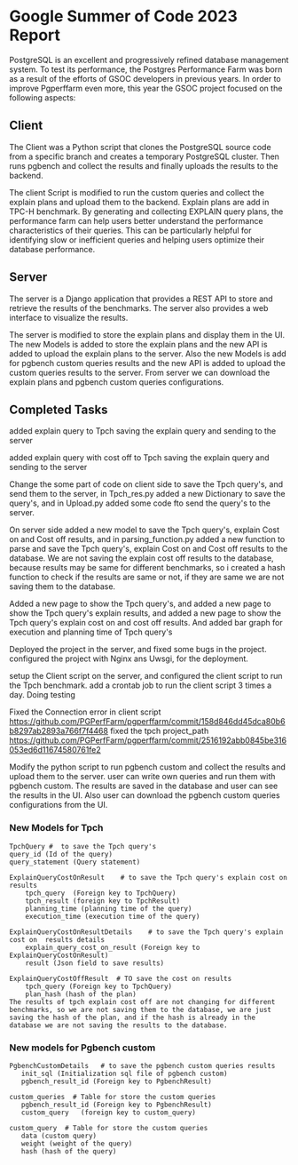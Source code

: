 # Google Summer of Code 2023 Report

PostgreSQL is an excellent and progressively refined database management system. To test its performance, the Postgres Performance Farm was born as a result of the efforts of GSOC developers in previous years. In order to improve Pgperffarm even more, this year the GSOC project focused on the following aspects:

## Client

The Client was a Python script that clones the PostgreSQL source code from a specific branch and creates a temporary PostgreSQL cluster. Then runs pgbench and collect the results and finally uploads the results to the backend.

The client Script is modified to run the custom queries and collect the explain plans and upload them to the backend. Explain plans are add in TPC-H benchmark. By generating and collecting EXPLAIN query plans, the performance farm can help users better understand the performance characteristics of their queries. This can be particularly helpful for identifying slow or inefficient queries and helping users optimize their database performance.

## Server

The server is a Django application that provides a REST API to store and retrieve the results of the benchmarks. The server also provides a web interface to visualize the results.

The server is modified to store the explain plans and display them in the UI. The new Models is added to store the explain plans and the new API is added to upload the explain plans to the server. Also the new Models is add for pgbench custom queries results and the new API is added to upload the custom queries results to the server. From server we can download the explain plans and pgbench custom queries configurations.

## Completed Tasks

added explain query to Tpch
saving the explain query and sending to the server

added explain query with cost off to Tpch
saving the explain query and sending to the server

Change the some part of code on client side to save the Tpch query's, and send them to the server, in Tpch_res.py added a new Dictionary to save the query's, and in Upload.py added some code fto send the query's to the server.

On server side added a new model to save the Tpch query's, explain Cost on and Cost off results, and in parsing_function.py added a new function to parse and save the Tpch query's, explain Cost on and Cost off results to the database.
We are not saving the explain cost off results to the database, because results may be same for different benchmarks, so i created a hash function to check if the results are same or not, if they are same we are not saving them to the database.

Added a new page to show the Tpch query's, and added a new page to show the Tpch query's explain results, and added a new page to show the Tpch query's explain cost on and cost off results.
And added bar graph for execution and planning time of Tpch query's

Deployed the project in the server, and fixed some bugs in the project.
configured the project with Nginx ans Uwsgi, for the deployment.

setup the Client script on the server, and configured the client script to run the Tpch benchmark.
add a crontab job to run the client script 3 times a day.
Doing testing

Fixed the Connection error in client script https://github.com/PGPerfFarm/pgperffarm/commit/158d846dd45dca80b6b8297ab2893a766f7f4468
fixed the tpch project_path https://github.com/PGPerfFarm/pgperffarm/commit/2516192abb0845be316053ed6d11674580761fe2

Modify the python script to run pgbench custom and collect the results and upload them to the server. user can write own queries and run them with pgbench custom. The results are saved in the database and user can see the results in the UI. Also user can download the pgbench custom queries configurations from the UI.

### New Models for Tpch

    TpchQuery #  to save the Tpch query's
    query_id (Id of the query)
    query_statement (Query statement)

    ExplainQueryCostOnResult    # to save the Tpch query's explain cost on  results
        tpch_query  (Foreign key to TpchQuery)
        tpch_result (foreign key to TpchResult)
        planning_time (planning time of the query)
        execution_time (execution time of the query)

    ExplainQueryCostOnResultDetails    # to save the Tpch query's explain cost on  results details
        explain_query_cost_on_result (Foreign key to ExplainQueryCostOnResult)
        result (Json field to save results)

    ExplainQueryCostOffResult  # TO save the cost on results
        tpch_query (Foreign key to TpchQuery)
        plan_hash (hash of the plan)
    The results of tpch explain cost off are not changing for different benchmarks, so we are not saving them to the database, we are just saving the hash of the plan, and if the hash is already in the database we are not saving the results to the database.


### New models for Pgbench custom

    PgbenchCustomDetails   # to save the pgbench custom queries results
       init_sql (Initialization sql file of pgbench custom)
       pgbench_result_id (Foreign key to PgbenchResult)

    custom_queries  # Table for store the custom queries
       pgbench_result_id (Foreign key to PgbenchResult)
       custom_query   (foreign key to custom_query)

    custom_query  # Table for store the custom queries
       data (custom query)
       weight (weight of the query)
       hash (hash of the query)
